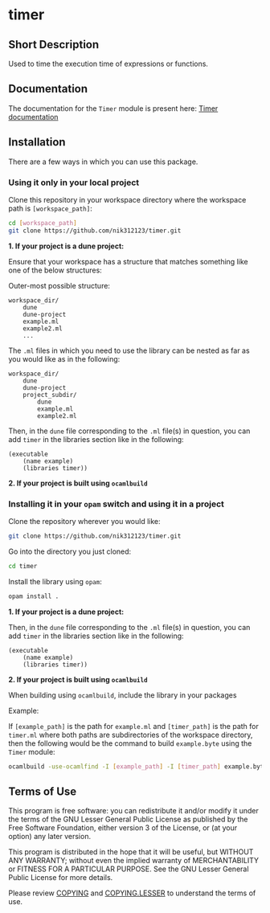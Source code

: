 # timer

## Short Description

Used to time the execution time of expressions or functions.

## Documentation

The documentation for the `Timer` module is present here: [Timer documentation](https://nik312123.github.io/ocamlLibDocs/timer/Timer/)

## Installation

There are a few ways in which you can use this package.

### Using it only in your local project

Clone this repository in your workspace directory where the workspace path is `[workspace_path]`:

```bash
cd [workspace_path]
git clone https://github.com/nik312123/timer.git
```

**1\. If your project is a dune project:**

Ensure that your workspace has a structure that matches something like one of the below structures:

Outer-most possible structure:

```
workspace_dir/
    dune
    dune-project
    example.ml
    example2.ml
    ...
```

The `.ml` files in which you need to use the library can be nested as far as you would like as in the following:

```
workspace_dir/
    dune
    dune-project
    project_subdir/
        dune
        example.ml
        example2.ml
```

Then, in the `dune` file corresponding to the `.ml` file(s) in question, you can add `timer` in the libraries section like in the following:

```
(executable
    (name example)
    (libraries timer))
```

**2\. If your project is built using `ocamlbuild`**

### Installing it in your `opam` switch and using it in a project

Clone the repository wherever you would like:

```bash
git clone https://github.com/nik312123/timer.git
```

Go into the directory you just cloned:

```bash
cd timer
```

Install the library using `opam`:

```bash
opam install .
```

**1\. If your project is a dune project:**

Then, in the `dune` file corresponding to the `.ml` file(s) in question, you can add `timer` in the libraries section like in the following:

```
(executable
    (name example)
    (libraries timer))
```

**2\. If your project is built using `ocamlbuild`**

When building using `ocamlbuild`, include the library in your packages

Example:

If `[example_path]` is the path for `example.ml` and `[timer_path]` is the path for `timer.ml` where both paths are subdirectories of the workspace directory, then the following would be the command to build `example.byte` using the `Timer` module:

```bash
ocamlbuild -use-ocamlfind -I [example_path] -I [timer_path] example.byte
```

## Terms of Use

This program is free software: you can redistribute it and/or modify
it under the terms of the GNU Lesser General Public License as published by
the Free Software Foundation, either version 3 of the License, or
(at your option) any later version.

This program is distributed in the hope that it will be useful,
but WITHOUT ANY WARRANTY; without even the implied warranty of
MERCHANTABILITY or FITNESS FOR A PARTICULAR PURPOSE.  See the
GNU Lesser General Public License for more details.

Please review [COPYING](COPYING) and [COPYING.LESSER](COPYING.LESSER) to understand the terms of use.
